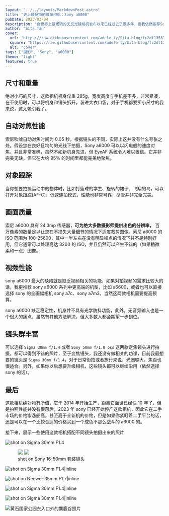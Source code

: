 ```yaml
---
layout: "../../layouts/MarkdownPost.astro"
title: "史上最畅销的微单相机：Sony a6000"
pubDate: 2023-03-04
description: "自世界上最畅销的无反光镜相机发布以来已经过去了很多年，但我依然推荐Sony a6000"
author: "Sita Tan"
cover:
  url: "https://raw.githubusercontent.com/adele-ty/Sita-blog/fc2df13567a5bbe766ebdf2f2b813f24ba4e8efd/public/Nanjing/IMG_1132(20230606-141814).JPG"
  square: "https://raw.githubusercontent.com/adele-ty/Sita-blog/fc2df13567a5bbe766ebdf2f2b813f24ba4e8efd/public/Nanjing/IMG_1132(20230606-141814).JPG"
  alt: "cover"
tags: ["摄影", "Sony", "a6000"]
theme: "light"
featured: true
---
```


## 尺寸和重量

绝对小巧的尺寸，这款相机机身仅重 285g，宽度高度与手机差不多，非常紧凑，在不使用时，可以将机身和镜头拆开，装进大衣口袋，对于手机都要买小尺寸的我来说，这太吸引我了。

## 自动对焦性能

索尼吹嘘自动对焦时间为 0.05 秒，根据镜头的不同，实际上这并没有什么夸张之处。假设您在良好且均匀的光线下拍摄，Sony a6000 可以以闪电般的速度对焦，并且非常准确，虽然不如新机身先进，但 EyeAF 系统令人难以置信。它并非完美无缺，但它在大约 95% 的时间里都能完美地聚焦。

## 对象跟踪

当你想要拍摄运动中的物体时，比如打篮球的学生、旋转的裙子、飞翔的鸟，可以打开对象跟踪(AF-C)、低速连拍模式，性能也非常可靠，尽管并非完全完美。

## 画面质量

索尼 a6000 具有 24.3mp 传感器，**可为绝大多数摄影师提供出色的分辨率，** 百万像素的数量足以让您在不损失大量细节的情况下适度裁剪图像。索尼 a6000 的 ISO 范围为 100-25600，其中一半左右在没有明显噪点的情况下并不是特别好用，但它通常可以处理高达 3200 的 ISO，并且仍然可以产生不错的（如果稍微柔和一点）图像。

## 视频性能

sony a6000 最大的缺陷就是缺乏视频相关的功能，如果对拍视频的需求比较大的话，我更推荐 sony a6000 系列中更高端的机型，比如 a6600，或者也可以直接选择 sony 的全画幅相机 sony a7c、sony a7m3，当然这两款相机需要提高预算。

sony a6000 缺乏稳定性，机身并不具有光学防抖功能，此外，无音频输入也是一个很大的痛点，虽然有其他方法解决，但大多数人都会期望一步到位。

## 镜头群丰富

可以选择 `Sigma 30mm f/1.4` 或者 `Sony 50mm f/1.8 oss` 这两款定焦镜头进行拍摄，都可以得到不错的照片，至于变焦镜头，我还没有做相关的功课，目前我最想要的镜头是 `Sigma 30mm f/1.4`，对于日常街拍或者旅行来说，光圈够大，焦距也很适合。另外，如果你以后想要升级相机，这些镜头都可以继续沿用（依然选择 sony 的话）。

## 最后

这款相机绝对物有所值，它于 2014 年开始生产，距离它面世已经快 10 年了，但是拍照性能并没有很落后，2023 年 sony 已经开始停产这款相机，因此它在二手市场的价格水涨船高，甚至高于全新机的价格，但是如果你紧盯着二手平台的话，还是可以在一个比较合适的价格买到一个成色不那么战斗的 a6000 的。

接下来，展示一些使用这款相机搭配不同镜头拍摄出来的照片

![shot on Sigma 30mm F1.4](/public/Sony-a6000/sony-a6000-review-artmuseum-1536x864.jpg)

<figure class="image image-fullbleed body-copy-wide nr-scroll-animation nr-scroll-animation--on image-small column">
<!-- ![shot on Sony 16-50mm 套装镜头|small](</public/Sony-a6000/sony-a6000-review-autumn-2-1024x1536%20(1).jpg>)
![shot on Sony 16-50mm 套装镜头|small](/public/Sony-a6000/sony-a6000-review-autumn-2-1024x1536.jpg) -->
  <img class="component-content image-sharesheet column-item" src="/public/Sony-a6000/sony-a6000-review-autumn-1-1024x1536.jpg" />
  <img class="component-content image-sharesheet column-item" src="/public/Sony-a6000/sony-a6000-review-autumn-2-1024x1536.jpg" />
  <div class="image-description image-caption">shot on Sony 16-50mm 套装镜头</div>
</figure>

![shot on Sigma 30mm F1.4|inline](/public/Sony-a6000/sony-a6000-review-sample-15.webp)

![shot on Neewer 35mm F1.7|inline](/public/Sony-a6000/sony-a6000-review-sample-20.webp)

![shot on Sigma 30mm F1.4|inline](/public/Sony-a6000/sony-a6000-review-sample-22.webp)

![shot on Sigma 30mm F1.4|inline](/public/Sony-a6000/sony-a6000-review-sample-23.webp)

![黄石国家公园东入口外的麋鹿谷照片](/public/Sony-a6000/sony-a6000-review-sample-26.webp)
